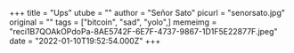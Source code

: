 +++
title = "Ups"
utube = ""
author = "Señor Sato"
picurl = "senorsato.jpg"
original = ""
tags = ["bitcoin", "sad", "yolo",]
memeimg = "reci1B7QOAkOPdoPa-8AE5742F-6E7F-4737-9867-1D1F5E22877F.jpeg"
date = "2022-01-10T19:52:54.000Z"
+++